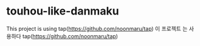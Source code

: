 # touhou-like-danmaku
This project is using   tap(https://github.com/noonmaru/tap)
이   프로젝트 는 사용하다 tap(https://github.com/noonmaru/tap)
